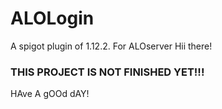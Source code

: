 # ALOLogin
A spigot plugin of 1.12.2. For ALOserver
Hii there!
### THIS PROJECT IS NOT FINISHED YET!!!
HAve A gOOd dAY!
